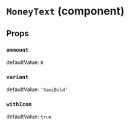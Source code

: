 `MoneyText` (component)
=======================



Props
-----

### `ammount`

defaultValue: `0`


### `variant`

defaultValue: `'SemiBold'`


### `withIcon`

defaultValue: `true`

